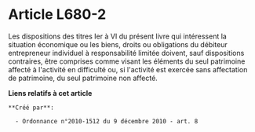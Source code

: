 # Article L680-2

Les dispositions des titres Ier à VI du présent livre qui intéressent la situation économique ou les biens, droits ou
obligations du débiteur entrepreneur individuel à responsabilité limitée doivent, sauf dispositions contraires, être
comprises comme visant les éléments du seul patrimoine affecté à l'activité en difficulté ou, si l'activité est exercée sans
affectation de patrimoine, du seul patrimoine non affecté.

**Liens relatifs à cet article**

	**Créé par**:

	  - Ordonnance n°2010-1512 du 9 décembre 2010 - art. 8
